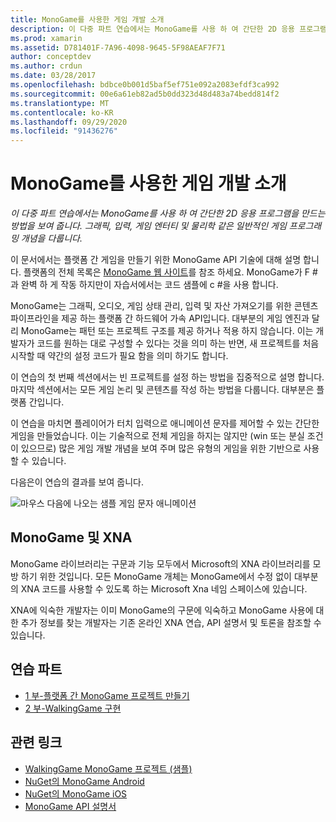 ```yaml
---
title: MonoGame를 사용한 게임 개발 소개
description: 이 다중 파트 연습에서는 MonoGame를 사용 하 여 간단한 2D 응용 프로그램을 만드는 방법을 보여 줍니다.  그래픽, 입력, 게임 엔터티 및 물리학 같은 일반적인 게임 프로그래밍 개념을 다룹니다.
ms.prod: xamarin
ms.assetid: D781401F-7A96-4098-9645-5F98AEAF7F71
author: conceptdev
ms.author: crdun
ms.date: 03/28/2017
ms.openlocfilehash: bdbce0b001d5baf5ef751e092a2083efdf3ca992
ms.sourcegitcommit: 00e6a61eb82ad5b0dd323d48d483a74bedd814f2
ms.translationtype: MT
ms.contentlocale: ko-KR
ms.lasthandoff: 09/29/2020
ms.locfileid: "91436276"
---
```

# <a name="introduction-to-game-development-with-monogame"></a>MonoGame를 사용한 게임 개발 소개

_이 다중 파트 연습에서는 MonoGame를 사용 하 여 간단한 2D 응용 프로그램을 만드는 방법을 보여 줍니다.  그래픽, 입력, 게임 엔터티 및 물리학 같은 일반적인 게임 프로그래밍 개념을 다룹니다._

이 문서에서는 플랫폼 간 게임을 만들기 위한 MonoGame API 기술에 대해 설명 합니다. 플랫폼의 전체 목록은 [MonoGame 웹 사이트](http://www.monogame.net/)를 참조 하세요. MonoGame가 F #과 완벽 하 게 작동 하지만이 자습서에서는 코드 샘플에 c #을 사용 합니다.

MonoGame는 그래픽, 오디오, 게임 상태 관리, 입력 및 자산 가져오기를 위한 콘텐츠 파이프라인을 제공 하는 플랫폼 간 하드웨어 가속 API입니다. 대부분의 게임 엔진과 달리 MonoGame는 패턴 또는 프로젝트 구조를 제공 하거나 적용 하지 않습니다.  이는 개발자가 코드를 원하는 대로 구성할 수 있다는 것을 의미 하는 반면, 새 프로젝트를 처음 시작할 때 약간의 설정 코드가 필요 함을 의미 하기도 합니다.

이 연습의 첫 번째 섹션에서는 빈 프로젝트를 설정 하는 방법을 집중적으로 설명 합니다. 마지막 섹션에서는 모든 게임 논리 및 콘텐츠를 작성 하는 방법을 다룹니다. 대부분은 플랫폼 간입니다.

이 연습을 마치면 플레이어가 터치 입력으로 애니메이션 문자를 제어할 수 있는 간단한 게임을 만들었습니다.  이는 기술적으로 전체 게임을 하지는 않지만 (win 또는 분실 조건이 있으므로) 많은 게임 개발 개념을 보여 주며 많은 유형의 게임을 위한 기반으로 사용할 수 있습니다.

다음은이 연습의 결과를 보여 줍니다.

![마우스 다음에 나오는 샘플 게임 문자 애니메이션](images/image1.gif)

## <a name="monogame-and-xna"></a>MonoGame 및 XNA

MonoGame 라이브러리는 구문과 기능 모두에서 Microsoft의 XNA 라이브러리를 모방 하기 위한 것입니다.  모든 MonoGame 개체는 MonoGame에서 수정 없이 대부분의 XNA 코드를 사용할 수 있도록 하는 Microsoft Xna 네임 스페이스에 있습니다.

XNA에 익숙한 개발자는 이미 MonoGame의 구문에 익숙하고 MonoGame 사용에 대 한 추가 정보를 찾는 개발자는 기존 온라인 XNA 연습, API 설명서 및 토론을 참조할 수 있습니다.

## <a name="walkthrough-parts"></a>연습 파트

- [1 부-플랫폼 간 MonoGame 프로젝트 만들기](~/graphics-games/monogame/introduction/part1.md)
- [2 부-WalkingGame 구현](~/graphics-games/monogame/introduction/part2.md)

## <a name="related-links"></a>관련 링크

- [WalkingGame MonoGame 프로젝트 (샘플)](/samples/xamarin/mobile-samples/walkinggamemg/)
- [NuGet의 MonoGame Android](https://www.nuget.org/packages/MonoGame.Framework.Android/)
- [NuGet의 MonoGame iOS](https://www.nuget.org/packages/MonoGame.Framework.iOS/)
- [MonoGame API 설명서](http://www.monogame.net/documentation/?page=main)